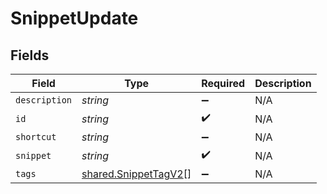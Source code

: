 # SnippetUpdate


## Fields

| Field                                                        | Type                                                         | Required                                                     | Description                                                  |
| ------------------------------------------------------------ | ------------------------------------------------------------ | ------------------------------------------------------------ | ------------------------------------------------------------ |
| `description`                                                | *string*                                                     | :heavy_minus_sign:                                           | N/A                                                          |
| `id`                                                         | *string*                                                     | :heavy_check_mark:                                           | N/A                                                          |
| `shortcut`                                                   | *string*                                                     | :heavy_minus_sign:                                           | N/A                                                          |
| `snippet`                                                    | *string*                                                     | :heavy_check_mark:                                           | N/A                                                          |
| `tags`                                                       | [shared.SnippetTagV2](../../models/shared/snippettagv2.md)[] | :heavy_minus_sign:                                           | N/A                                                          |